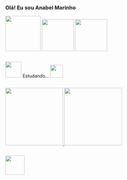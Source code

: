 ### Olá! Eu sou Anabel Marinho 

<div align="first">
<img src ="https://user-images.githubusercontent.com/111796062/205451601-391d3015-ebec-4a68-939a-3f7157c2487d.png" height=110/>
<img src="https://cdn-icons-png.flaticon.com/512/763/763763.png" height = "100">
<img src="https://cdn-icons-png.flaticon.com/512/5722/5722057.png" height = "100">

##
  <img src ="https://i.gifer.com/origin/0a/0a6246318077e29154d87bb9a30478fb_w200.gif" height ="50"> Estudando... <img src="https://cdn-icons-png.flaticon.com/512/1645/1645943.png" height="40">
##
 <div>
  <a href ="https://beacons.ai/GatoAmarelo">
  <img height="180em" src="https://github-readme-stats.vercel.app/api?username=GatoAmarelo&show_icons=true&theme=dracula&include_all_commits=true&count_private=true"/>
  <img height="180em" src="https://github-readme-stats.vercel.app/api/top-langs/?username=GatoAmarelo&layout=compact&langs_count=16&theme=dracula"/>
 </div>

##
  <a href ="mailto:anabel.soares2001@gmail.com"> <img src="https://cdn-icons-png.flaticon.com/512/8367/8367896.png" height = "60"></a>



